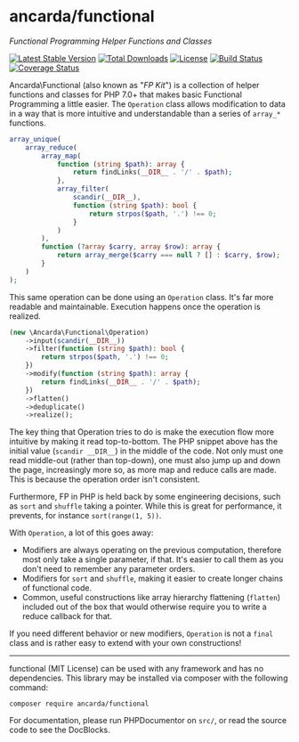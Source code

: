 # ancarda/functional

_Functional Programming Helper Functions and Classes_

[![Latest Stable Version](https://poser.pugx.org/ancarda/functional/v/stable)](https://packagist.org/packages/ancarda/functional)
[![Total Downloads](https://poser.pugx.org/ancarda/functional/downloads)](https://packagist.org/packages/ancarda/functional)
[![License](https://img.shields.io/github/license/ancarda/functional.svg)](https://choosealicense.com/licenses/mit/)
[![Build Status](https://travis-ci.com/ancarda/functional.svg?branch=master)](https://travis-ci.com/ancarda/functional)
[![Coverage Status](https://coveralls.io/repos/github/ancarda/functional/badge.svg?branch=master)](https://coveralls.io/github/ancarda/functional?branch=master)

Ancarda\Functional (also known as "_FP Kit_") is a collection of helper functions and classes for PHP 7.0+ that makes basic Functional Programming a little easier. The `Operation` class allows modification to data in a way that is more intuitive and understandable than a series of `array_*` functions.

```php
array_unique(
    array_reduce(
        array_map(
            function (string $path): array {
                return findLinks(__DIR__ . '/' . $path);
            },
            array_filter(
                scandir(__DIR__),
                function (string $path): bool {
                    return strpos($path, '.') !== 0;
                }
            )
        ),
	    function (?array $carry, array $row): array {
		    return array_merge($carry === null ? [] : $carry, $row);
	    }
    )
);
```

This same operation can be done using an `Operation` class. It's far more readable and maintainable. Execution happens once the operation is realized.

```php
(new \Ancarda\Functional\Operation)
    ->input(scandir(__DIR__))
    ->filter(function (string $path): bool {
        return strpos($path, '.') !== 0;
    })
    ->modify(function (string $path): array {
        return findLinks(__DIR__ . '/' . $path);
    })
    ->flatten()
    ->deduplicate()
    ->realize();
```

The key thing that Operation tries to do is make the execution flow more intuitive by making it read top-to-bottom. The PHP snippet above has the initial value (`scandir __DIR__`) in the middle of the code. Not only must one read middle-out (rather than top-down), one must also jump up and down the page, increasingly more so, as more map and reduce calls are made. This is because the operation order isn't consistent.

Furthermore, FP in PHP is held back by some engineering decisions, such as `sort` and `shuffle` taking a pointer. While this is great for performance, it prevents, for instance `sort(range(1, 5))`.

With `Operation`, a lot of this goes away:

 * Modifiers are always operating on the previous computation, therefore most only take a single parameter, if that. It's easier to call them as you don't need to remember any parameter orders.
 * Modifiers for `sort` and `shuffle`, making it easier to create longer chains of functional code.
 * Common, useful constructions like array hierarchy flattening (`flatten`) included out of the box that would otherwise require you to write a reduce callback for that.

If you need different behavior or new modifiers, `Operation` is not a `final` class and is rather easy to extend with your own constructions!

-----

functional (MIT License) can be used with any framework and has no dependencies. This library may be installed via composer with the following command:

	composer require ancarda/functional

For documentation, please run PHPDocumentor on `src/`, or read the source code to see the DocBlocks.

